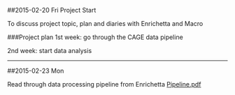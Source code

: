 ##2015-02-20 Fri
Project Start

To discuss project topic, plan and diaries with Enrichetta and Macro

###Project plan
1st week: go through the CAGE data pipeline

2nd week: start data analysis

-----------------------------

##2015-02-23 Mon

Read through data processing pipeline from Enrichetta
[Pipeline.pdf](https://github.com/phite/BB2490_Project/blob/master/Pipeline.pdf)
